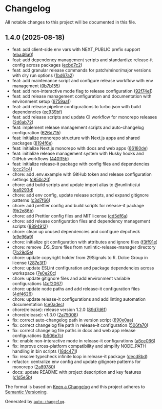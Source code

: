 # Changelog

All notable changes to this project will be documented in this file.

## 1.4.0 (2025-08-18)

* feat: add client-side env vars with NEXT_PUBLIC prefix support ([eba46a0](https://github.com/R-Dolce-Group/runlintic-release-manager/commit/eba46a0))
* feat: add dependency management scripts and standardize release-it config across packages ([ecbd7c2](https://github.com/R-Dolce-Group/runlintic-release-manager/commit/ecbd7c2))
* feat: add granular release commands for patch/minor/major versions with dry run options ([1bd67a2](https://github.com/R-Dolce-Group/runlintic-release-manager/commit/1bd67a2))
* feat: add maintenance script and configure release workflow with env management ([0b7b155](https://github.com/R-Dolce-Group/runlintic-release-manager/commit/0b7b155))
* feat: add non-interactive mode flag to release configuration ([92f74e1](https://github.com/R-Dolce-Group/runlintic-release-manager/commit/92f74e1))
* feat: add release management configuration and documentation with environment setup ([9759aa1](https://github.com/R-Dolce-Group/runlintic-release-manager/commit/9759aa1))
* feat: add release pipeline configurations to turbo.json with build dependencies ([ec939bf](https://github.com/R-Dolce-Group/runlintic-release-manager/commit/ec939bf))
* feat: add release scripts and update CI workflow for monorepo releases ([2d6ab72](https://github.com/R-Dolce-Group/runlintic-release-manager/commit/2d6ab72))
* feat: implement release management scripts and auto-changelog configuration ([626d715](https://github.com/R-Dolce-Group/runlintic-release-manager/commit/626d715))
* feat: initialize monorepo structure with Next.js apps and shared packages ([8194f6e](https://github.com/R-Dolce-Group/runlintic-release-manager/commit/8194f6e))
* feat: initialize Next.js monorepo with docs and web apps ([66180de](https://github.com/R-Dolce-Group/runlintic-release-manager/commit/66180de))
* feat: initialize release management system with Husky hooks and GitHub workflows ([440ff5b](https://github.com/R-Dolce-Group/runlintic-release-manager/commit/440ff5b))
* feat: initialize release-it package with config files and dependencies ([ccc21c4](https://github.com/R-Dolce-Group/runlintic-release-manager/commit/ccc21c4))
* chore: add .env.example with GitHub token and release configuration settings ([c850c20](https://github.com/R-Dolce-Group/runlintic-release-manager/commit/c850c20))
* chore: add build scripts and update import alias to @runlintic/ui ([ea9293d](https://github.com/R-Dolce-Group/runlintic-release-manager/commit/ea9293d))
* chore: add env config, update release scripts, and expand gitignore patterns ([c3d7f66](https://github.com/R-Dolce-Group/runlintic-release-manager/commit/c3d7f66))
* chore: add prettier config and build scripts for release-it package ([9b2e86b](https://github.com/R-Dolce-Group/runlintic-release-manager/commit/9b2e86b))
* chore: add Prettier config files and MIT license ([cd5df6a](https://github.com/R-Dolce-Group/runlintic-release-manager/commit/cd5df6a))
* chore: add release configuration files and dependency management scripts ([8894912](https://github.com/R-Dolce-Group/runlintic-release-manager/commit/8894912))
* chore: clean up unused dependencies and configure depcheck ([e9e96a9](https://github.com/R-Dolce-Group/runlintic-release-manager/commit/e9e96a9))
* chore: initialize git configuration with attributes and ignore files ([f3ff91e](https://github.com/R-Dolce-Group/runlintic-release-manager/commit/f3ff91e))
* chore: remove .DS_Store files from runlintic-release-manager directory ([7b29d5e](https://github.com/R-Dolce-Group/runlintic-release-manager/commit/7b29d5e))
* chore: update copyright holder from 29Signals to R. Dolce Group in license ([287e3f1](https://github.com/R-Dolce-Group/runlintic-release-manager/commit/287e3f1))
* chore: update ESLint configuration and package dependencies across workspace ([7e0e20c](https://github.com/R-Dolce-Group/runlintic-release-manager/commit/7e0e20c))
* chore: update gitignore files and add environment variable configurations ([4cf2067](https://github.com/R-Dolce-Group/runlintic-release-manager/commit/4cf2067))
* chore: update node paths and add release-it configuration files ([4df4626](https://github.com/R-Dolce-Group/runlintic-release-manager/commit/4df4626))
* chore: update release-it configurations and add linting automation documentation ([ce0adec](https://github.com/R-Dolce-Group/runlintic-release-manager/commit/ce0adec))
* chore(release): release version 1.2.0 ([89d7d61](https://github.com/R-Dolce-Group/runlintic-release-manager/commit/89d7d61))
* chore(release): v1.3.0 ([2a75008](https://github.com/R-Dolce-Group/runlintic-release-manager/commit/2a75008))
* fix: correct auto-changelog path in version script ([890e0aa](https://github.com/R-Dolce-Group/runlintic-release-manager/commit/890e0aa))
* fix: correct changelog file path in release-it configuration ([506fa70](https://github.com/R-Dolce-Group/runlintic-release-manager/commit/506fa70))
* fix: correct changelog file paths in docs and web app release configurations ([b506e7c](https://github.com/R-Dolce-Group/runlintic-release-manager/commit/b506e7c))
* fix: enable non-interactive mode in release-it configurations ([a6ce066](https://github.com/R-Dolce-Group/runlintic-release-manager/commit/a6ce066))
* fix: improve cross-platform compatibility and simplify NODE_PATH handling in bin scripts ([18dc471](https://github.com/R-Dolce-Group/runlintic-release-manager/commit/18dc471))
* fix: resolve typecheck infinite loop in release-it package ([decd8bd](https://github.com/R-Dolce-Group/runlintic-release-manager/commit/decd8bd))
* refactor: centralize env config and update gitignore patterns for monorepo ([2a89780](https://github.com/R-Dolce-Group/runlintic-release-manager/commit/2a89780))
* docs: update README with project description and key features ([c1d5e5b](https://github.com/R-Dolce-Group/runlintic-release-manager/commit/c1d5e5b))

The format is based on [Keep a Changelog](https://keepachangelog.com/en/1.0.0/)
and this project adheres to [Semantic Versioning](https://semver.org/spec/v2.0.0.html).

Generated by [`auto-changelog`](https://github.com/CookPete/auto-changelog).
